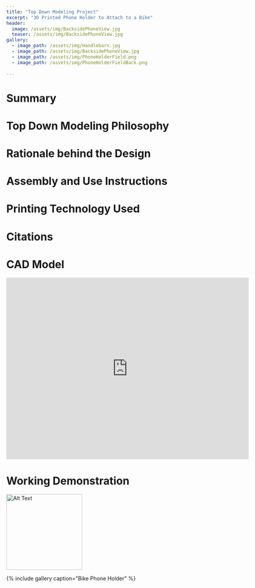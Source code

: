 ```yaml
---
title: "Top Down Modeling Project"
excerpt: "3D Printed Phone Holder to Attach to a Bike"
header:
  image: /assets/img/BacksidePhoneView.jpg
  teaser: /assets/img/BacksidePhoneView.jpg
gallery:
  - image_path: /assets/img/Handlebars.jpg
  - image_path: /assets/img/BacksidePhoneView.jpg
  - image_path: /assets/img/PhoneHolderField.png
  - image_path: /assets/img/PhoneHolderFieldBack.png
     
---
```


# Summary 


# Top Down Modeling Philosophy 


# Rationale behind the Design 


# Assembly and Use Instructions 


# Printing Technology Used


# Citations 



# CAD Model
<iframe src="https://vanderbilt643.autodesk360.com/shares/public/SH286ddQT78850c0d8a4a858f7e5ebdb6b1c?mode=embed" width="640" height="480" allowfullscreen="true" webkitallowfullscreen="true" mozallowfullscreen="true"  frameborder="0"></iframe>

# Working Demonstration
<img src="/assets/img/RotatingPhone.GIF" alt="Alt Text" width="200">


{% include gallery caption="Bike Phone Holder" %}

